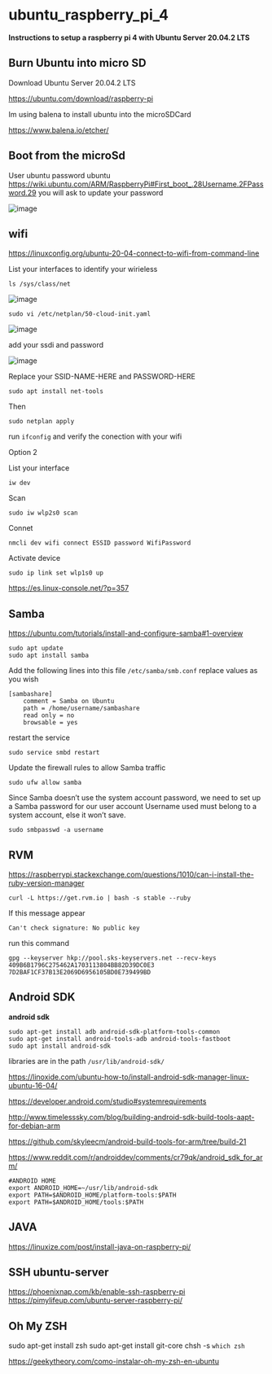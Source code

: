 # ubuntu_raspberry_pi_4

**Instructions to setup a raspberry pi 4 with Ubuntu Server 20.04.2 LTS**

Burn Ubuntu into micro SD
---


Download Ubuntu Server 20.04.2 LTS

https://ubuntu.com/download/raspberry-pi

Im using balena to install ubuntu into the microSDCard

https://www.balena.io/etcher/

Boot from the microSd
---

User ubuntu 
password ubuntu 
https://wiki.ubuntu.com/ARM/RaspberryPi#First_boot_.28Username.2FPassword.29
you will ask to update your password

![image](https://user-images.githubusercontent.com/26559577/110670508-13f60d00-8193-11eb-9e2c-439e06f8c76b.png)


wifi
---
https://linuxconfig.org/ubuntu-20-04-connect-to-wifi-from-command-line

List your interfaces to identify your wirieless 

```
ls /sys/class/net
```

![image](https://user-images.githubusercontent.com/26559577/110676407-8b2e9f80-8199-11eb-8712-fd630617a0bf.png)


```
sudo vi /etc/netplan/50-cloud-init.yaml
```

![image](https://user-images.githubusercontent.com/26559577/110676610-c4670f80-8199-11eb-93a2-115cf039b166.png)

add your ssdi and password 

![image](https://user-images.githubusercontent.com/26559577/110677033-49eabf80-819a-11eb-85a2-8be097feb685.png)

Replace your SSID-NAME-HERE and PASSWORD-HERE

```
sudo apt install net-tools
```
Then 

```
sudo netplan apply
```

run `ifconfig` and verify the conection with your wifi 

Option 2

List your interface 

```
iw dev 
```

Scan  

```
sudo iw wlp2s0 scan
```

Connet 

```
nmcli dev wifi connect ESSID password WifiPassword
```

Activate device 

```
sudo ip link set wlp1s0 up
```

https://es.linux-console.net/?p=357

Samba 
---
https://ubuntu.com/tutorials/install-and-configure-samba#1-overview

```
sudo apt update
sudo apt install samba
```

Add the following lines into this file  `/etc/samba/smb.conf` replace values as you wish 

```
[sambashare]
    comment = Samba on Ubuntu
    path = /home/username/sambashare
    read only = no
    browsable = yes
```

restart the service 


```
sudo service smbd restart
```

Update the firewall rules to allow Samba traffic

```
sudo ufw allow samba
```


Since Samba doesn’t use the system account password, we need to set up a Samba password for our user account
Username used must belong to a system account, else it won’t save.

```
sudo smbpasswd -a username
```

RVM 
---
https://raspberrypi.stackexchange.com/questions/1010/can-i-install-the-ruby-version-manager

```
curl -L https://get.rvm.io | bash -s stable --ruby
```

If this message appear 

```
Can't check signature: No public key
```

run this command 

````
gpg --keyserver hkp://pool.sks-keyservers.net --recv-keys 409B6B1796C275462A1703113804BB82D39DC0E3 7D2BAF1CF37B13E2069D6956105BD0E739499BD
````

Android SDK 
---

**android sdk** 

```
sudo apt-get install adb android-sdk-platform-tools-common
sudo apt-get install android-tools-adb android-tools-fastboot
sudo apt install android-sdk
```
libraries are in the path `/usr/lib/android-sdk/`

https://linoxide.com/ubuntu-how-to/install-android-sdk-manager-linux-ubuntu-16-04/

https://developer.android.com/studio#systemrequirements

http://www.timelesssky.com/blog/building-android-sdk-build-tools-aapt-for-debian-arm

https://github.com/skyleecm/android-build-tools-for-arm/tree/build-21

https://www.reddit.com/r/androiddev/comments/cr79qk/android_sdk_for_arm/

```
#ANDROID HOME 
export ANDROID_HOME=~/usr/lib/android-sdk
export PATH=$ANDROID_HOME/platform-tools:$PATH
export PATH=$ANDROID_HOME/tools:$PATH
```


JAVA
---
https://linuxize.com/post/install-java-on-raspberry-pi/



SSH ubuntu-server
---
https://phoenixnap.com/kb/enable-ssh-raspberry-pi
https://pimylifeup.com/ubuntu-server-raspberry-pi/


Oh My ZSH
---

sudo apt-get install zsh
sudo apt-get install git-core
chsh -s `which zsh`

https://geekytheory.com/como-instalar-oh-my-zsh-en-ubuntu



